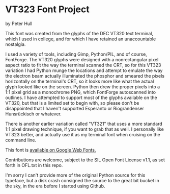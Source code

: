 # VT323 Font Project
by Peter Hull

<p>This font was created from the glyphs of the DEC VT320 text terminal, which I used in college, and for which I have retained an unaccountable nostalgia.</p> <p>I used a variety of tools, including Gimp, Python/PIL, and of course, FontForge.  The VT320 glyphs were designed with a nonrectangular pixel aspect ratio to fit the way the terminal scanned the CRT, so for this VT323 variation I had Python munge the locations and attempt to emulate the way the electron beam actually illuminated the phosphor and smeared the pixels horizontally on the terminal's CRT, so it looks more like what the actual glyph looked like on the screen. Python then drew the proper pixels into a 1:1 pixel grid as a monochrome PNG, which FontForge autoscanned into outlines.  I have attempted to support most of the glyphs available on the VT320, but that is a limited set to begin with, so please don't be disappointed that I haven't supported Esperanto or Riograndenser Hunsrückisch or whatever.</p> <p>There is another earlier variation called "VT321" that uses a more standard 1:1 pixel drawing technique, if you want to grab that as well.  I personally like VT323 better, and actually use it as my terminal font when cruising on the command line.</p>

This font is [available on Google Web Fonts.](https://fonts.google.com/specimen/VT323)

Contributions are welcome, subject to the SIL Open Font License v1.1, as set forth in OFL.txt in this repo.

I'm sorry I can't provide more of the original Python source for this
typeface, but a disk crash consigned the source to the great bit bucket
in the sky, in the era before I started using Github.

